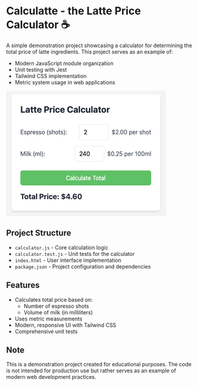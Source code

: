 # Calculatte - the Latte Price Calculator ☕️

A simple demonstration project showcasing a calculator for determining the total price of latte ingredients. This project serves as an example of:

- Modern JavaScript module organization
- Unit testing with Jest
- Tailwind CSS implementation
- Metric system usage in web applications

![calculator example](calculator-price.png)

## Project Structure

- `calculator.js` - Core calculation logic
- `calculator.test.js` - Unit tests for the calculator
- `index.html` - User interface implementation
- `package.json` - Project configuration and dependencies

## Features

- Calculates total price based on:
  - Number of espresso shots
  - Volume of milk (in milliliters)
- Uses metric measurements
- Modern, responsive UI with Tailwind CSS
- Comprehensive unit tests

## Note

This is a demonstration project created for educational purposes. The code is not intended for production use but rather serves as an example of modern web development practices. 